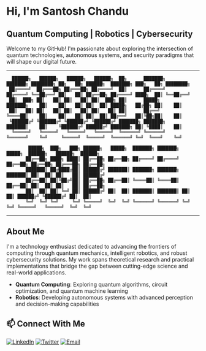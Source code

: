 # Hi, I'm Santosh Chandu

## Quantum Computing | Robotics | Cybersecurity

Welcome to my GitHub! I'm passionate about exploring the intersection of quantum technologies, autonomous systems, and security paradigms that will shape our digital future.

---

```
  ██████╗   ██████╗   ██████╗   ██████╗  ██╗      ███████╗     ███████╗ ████████╗ ██╗   ██╗ ██████╗  ███████╗ ███╗   ██╗ ████████╗
 ██╔════╝  ██╔═══██╗ ██╔═══██╗ ██╔════╝  ██║      ██╔════╝     ██╔════╝ ╚══██╔══╝ ██║   ██║ ██╔══██╗ ██╔════╝ ████╗  ██║ ╚══██╔══╝
 ██║  ███╗ ██║   ██║ ██║   ██║ ██║  ███╗ ██║      █████╗       ███████╗    ██║    ██║   ██║ ██║  ██║ █████╗   ██╔██╗ ██║    ██║   
 ██║   ██║ ██║   ██║ ██║   ██║ ██║   ██║ ██║      ██╔══╝       ╚════██║    ██║    ██║   ██║ ██║  ██║ ██╔══╝   ██║╚██╗██║    ██║   
 ╚██████╔╝ ╚██████╔╝ ╚██████╔╝ ╚██████╔╝ ███████╗ ███████╗     ███████║    ██║    ╚██████╔╝ ██████╔╝ ███████╗ ██║ ╚████║    ██║   
  ╚═════╝   ╚═════╝   ╚═════╝   ╚═════╝  ╚══════╝ ╚══════╝     ╚══════╝    ╚═╝     ╚═════╝  ╚═════╝  ╚══════╝ ╚═╝  ╚═══╝    ╚═╝   
                                                                                                                          
        █████╗  ███╗   ███╗ ██████╗   █████╗  ███████╗ ███████╗  █████╗  ██████╗   ██████╗  ██████╗                             
       ██╔══██╗ ████╗ ████║ ██╔══██╗ ██╔══██╗ ██╔════╝ ██╔════╝ ██╔══██╗ ██╔══██╗ ██╔═══██╗ ██╔══██╗                            
       ███████║ ██╔████╔██║ ██████╔╝ ███████║ ███████╗ ███████╗ ███████║ ██║  ██║ ██║   ██║ ██████╔╝                            
       ██╔══██║ ██║╚██╔╝██║ ██╔══██╗ ██╔══██║ ╚════██║ ╚════██║ ██╔══██║ ██║  ██║ ██║   ██║ ██╔══██╗                            
       ██║  ██║ ██║ ╚═╝ ██║ ██████╔╝ ██║  ██║ ███████║ ███████║ ██║  ██║ ██████╔╝ ╚██████╔╝ ██║  ██║                            
       ╚═╝  ╚═╝ ╚═╝     ╚═╝ ╚═════╝  ╚═╝  ╚═╝ ╚══════╝ ╚══════╝ ╚═╝  ╚═╝ ╚═════╝   ╚═════╝  ╚═╝  ╚═╝                            
```

---

## About Me

I'm a technology enthusiast dedicated to advancing the frontiers of computing through quantum mechanics, intelligent robotics, and robust cybersecurity solutions. My work spans theoretical research and practical implementations that bridge the gap between cutting-edge science and real-world applications.

- **Quantum Computing**: Exploring quantum algorithms, circuit optimization, and quantum machine learning
- **Robotics**: Developing autonomous systems with advanced perception and decision-making capabilities


## 📫 Connect With Me

[![LinkedIn](https://img.shields.io/badge/LinkedIn-Connect-0A66C2?style=for-the-badge&logo=linkedin&logoColor=white)](https://linkedin.com/in/santosh7chandu)
[![Twitter](https://img.shields.io/badge/Twitter-Follow-1DA1F2?style=for-the-badge&logo=twitter&logoColor=white)](https://twitter.com/santosh7chandu)
[![Email](https://img.shields.io/badge/Email-Contact-EA4335?style=for-the-badge&logo=gmail&logoColor=white)](mailto:hello@santoshchnadu.com)


